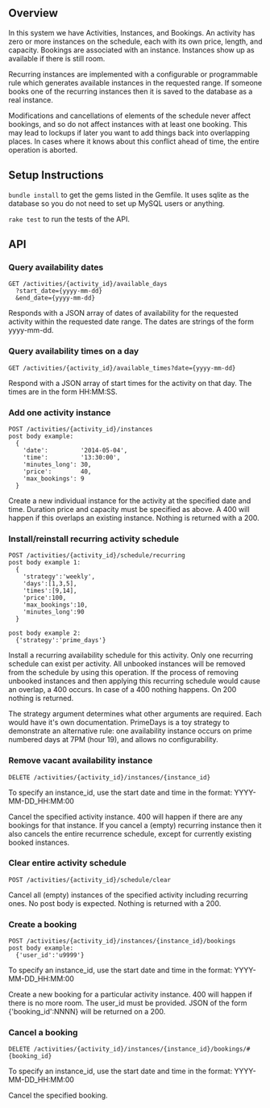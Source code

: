 ## Overview

In this system we have Activities, Instances, and Bookings. An activity has
zero or more instances on the schedule, each with its own price, length, and
capacity.  Bookings are associated with an instance. Instances show up as
available if there is still room.

Recurring instances are implemented with a configurable or programmable rule
which generates available instances in the requested range. If someone books
one of the recurring instances then it is saved to the database as a real
instance.

Modifications and cancellations of elements of the schedule never affect
bookings, and so do not affect instances with at least one booking. This may
lead to lockups if later you want to add things back into overlapping places.
In cases where it knows about this conflict ahead of time, the entire operation
is aborted.




## Setup Instructions

`bundle install` to get the gems listed in the Gemfile. It uses sqlite as the
database so you do not need to set up MySQL users or anything.

`rake test` to run the tests of the API.



## API

### Query availability dates

```
GET /activities/{activity_id}/available_days
  ?start_date={yyyy-mm-dd}
  &end_date={yyyy-mm-dd}
```

Responds with a JSON array of dates of availability for the requested activity
within the requested date range. The dates are strings of the form yyyy-mm-dd.


### Query availability times on a day

```
GET /activities/{activity_id}/available_times?date={yyyy-mm-dd}
```

Respond with a JSON array of start times for the activity on that day. The
times are in the form HH:MM:SS.

### Add one activity instance

```
POST /activities/{activity_id}/instances
post body example:
  {
    'date':         '2014-05-04',
    'time':         '13:30:00',
    'minutes_long': 30,
    'price':        40,
    'max_bookings': 9
  }
```

Create a new individual instance for the activity at the specified date and
time. Duration price and capacity must be specified as above. A 400 will happen
if this overlaps an existing instance. Nothing is returned with a 200.

### Install/reinstall recurring activity schedule

```
POST /activities/{activity_id}/schedule/recurring
post body example 1:
  {
    'strategy':'weekly',
    'days':[1,3,5],
    'times':[9,14],
    'price':100,
    'max_bookings':10,
    'minutes_long':90
  }

post body example 2:
  {'strategy':'prime_days'}
```

Install a recurring availability schedule for this activity. Only one recurring
schedule can exist per activity. All unbooked instances will be removed from
the schedule by using this operation. If the process of removing unbooked
instances and then applying this recurring schedule would cause an overlap, a
400 occurs. In case of a 400 nothing happens. On 200 nothing is returned.

The strategy argument determines what other arguments are required. Each would
have it's own documentation. PrimeDays is a toy strategy to demonstrate an
alternative rule: one availability instance occurs on prime numbered days at
7PM (hour 19), and allows no configurability.

### Remove vacant availability instance

```
DELETE /activities/{activity_id}/instances/{instance_id}
```

To specify an instance_id, use the start date and time in the format:
  YYYY-MM-DD_HH:MM:00

Cancel the specified activity instance. 400 will happen if there are any
bookings for that instance. If you cancel a (empty) recurring instance then it
also cancels the entire recurrence schedule, except for currently existing
booked instances.

### Clear entire activity schedule

```
POST /activities/{activity_id}/schedule/clear
```

Cancel all (empty) instances of the specified activity including recurring
ones. No post body is expected. Nothing is returned with a 200.

### Create a booking

```
POST /activities/{activity_id}/instances/{instance_id}/bookings
post body example:
  {'user_id':'u9999'}
```

To specify an instance_id, use the start date and time in the format:
  YYYY-MM-DD_HH:MM:00

Create a new booking for a particular activity instance. 400 will happen
if there is no more room. The user_id must be provided. JSON of the form
{'booking_id':NNNN} will be returned on a 200.

### Cancel a booking

```
DELETE /activities/{activity_id}/instances/{instance_id}/bookings/#{booking_id}
```

To specify an instance_id, use the start date and time in the format:
  YYYY-MM-DD_HH:MM:00

Cancel the specified booking.
